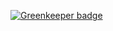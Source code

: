 
[![Greenkeeper badge](https://badges.greenkeeper.io/Krisztiaan/eu-countries.svg)](https://greenkeeper.io/)
